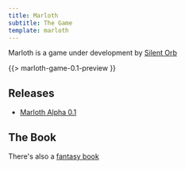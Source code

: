 ```yaml
---
title: Marloth
subtitle: The Game
template: marloth 
---
```


Marloth is a game under development by [Silent Orb](/)

{{> marloth-game-0.1-preview }}

## Releases

* [Marloth Alpha 0.1](./marloth-game-0.1.md)

## The Book

There's also a [fantasy book](./marloth-books.md)

<!---
## Ye Old Game

There was also a [previous Marloth game](./marloth-game-old.md)
-->
